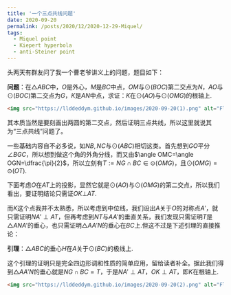 ```yaml
---
title: '一个三点共线问题'
date: 2020-09-20
permalink: /posts/2020/12/2020-12-29-Miquel/
tags:
  - Miquel point
  - Kiepert hyperbola
  - anti-Steiner point
---
```


头两天有群友问了我一个曹老爷讲义上的问题，题目如下：

**问题**：在$\triangle ABC$中，$O$是外心，$M$是$BC$中点，$OM$与$\odot(BOC)$第二交点为$N$，$AO$与$\odot(BOC)$第二交点为$G$，$K$是$AN$中点，求证：$K$在$\odot(AO)$与$\odot(OMG)$的根轴上.

```html
<img src="https://llddeddym.github.io/images/2020-09-20(1).png" alt="Flag Icon" role="img" aria-label="(1)" />
```

其本质当然是要刻画出两圆的第二交点，然后证明三点共线，所以这里就说其为“三点共线”问题了。

一些基础内容自不必多说，如$NB,NC$与$\odot(ABC)$相切这类。首先想到$GO$平分$\angle BGC$，所以想到做这个角的外角分线，而又由$\angle OMC=\angle OGN=\dfrac{\pi}{2}$，所以立刻有$T:=NG\cap BC\in\odot(OMG)$，且$\odot(OMG)=\odot(OT)$.

下面考虑$O$在$AT$上的投影，显然它就是$\odot(AO)$与$\odot(OMG)$的第二交点，所以我们看出，要证明结论只需证$OK\bot AT$.

而$K$这个点我并不太熟悉，所以考虑到中位线，我们设出$A$关于$O$的对称点$A'$，就只需证明$NA'\perp AT$，但再考虑到$NT$与$AA'$的垂直关系，我们发现只需证明$T$是$\triangle ANA'$的垂心，也只需证明$\triangle AA'N$的垂心在$BC$上.但这不过是下述引理的直接推论：

**引理**：$\triangle ABC$的垂心$H$在$A$关于$\odot(BC)$的极线上.

这个引理的证明只是完全四边形调和性质的简单应用，留给读者补全。据此我们得到$\triangle AA'N$的垂心就是$NG\cap BC=T$，于是$NA'\perp AT$，$OK\perp AT$，即$K$在根轴上.

```html
<img src="https://llddeddym.github.io/images/2020-09-20(2).png" alt="Flag Icon" role="img" aria-label="(2)" />
```



